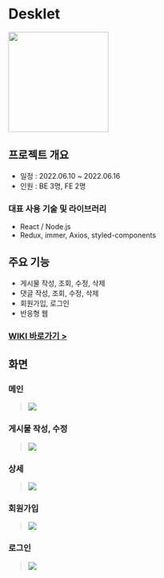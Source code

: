 # Desklet
<img src=https://user-images.githubusercontent.com/102746846/174035114-8cee4b88-2139-45b7-92df-6baafba9503e.jpg height=200/>

## 프로젝트 개요
- 일정 : 2022.06.10 ~ 2022.06.16
- 인원 : BE 3명, FE 2명

### 대표 사용 기술 및 라이브러리
- React / Node.js
- Redux, immer, Axios, styled-components

## 주요 기능
- 게시물 작성, 조회, 수정, 삭제
- 댓글 작성, 조회, 수정, 삭제
- 회원가입, 로그인
- 반응형 웹

### [WIKI 바로가기 >](https://github.com/nujeyh/Desklet/wiki)

## 화면

### 메인

> <img src=https://user-images.githubusercontent.com/102746846/174040080-90456543-0336-4a35-a69e-387d11c116f7.png />

### 게시물 작성, 수정

> <img src=https://user-images.githubusercontent.com/102746846/174041003-393ea370-dc7d-4d35-87c8-ec71895bf31f.png />

### 상세

> <img src=https://user-images.githubusercontent.com/102746846/174040330-72d9e66d-d1bd-4479-aaa3-6ebb0baafcbf.png />

### 회원가입 
> <img src=https://user-images.githubusercontent.com/102746846/174041692-60076a89-431f-4883-bf8c-88f584997106.png />

### 로그인
> <img src=https://user-images.githubusercontent.com/102746846/174041730-e150f027-f626-41ba-bf1a-a052b8273ed2.png />

